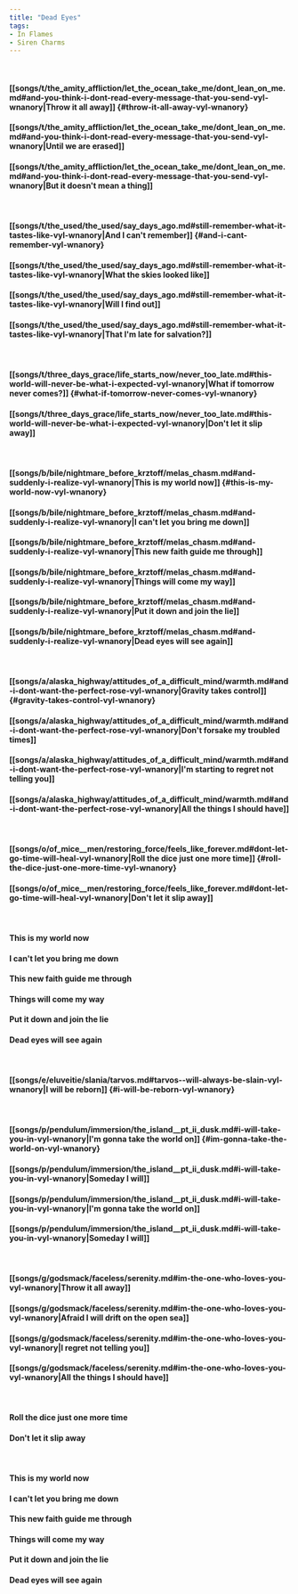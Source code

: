 ```yaml
---
title: "Dead Eyes"
tags:
- In Flames
- Siren Charms
---
```

&nbsp;
#### [[songs/t/the_amity_affliction/let_the_ocean_take_me/dont_lean_on_me.md#and-you-think-i-dont-read-every-message-that-you-send-vyl-wnanory|Throw it all away]] {#throw-it-all-away-vyl-wnanory}
#### [[songs/t/the_amity_affliction/let_the_ocean_take_me/dont_lean_on_me.md#and-you-think-i-dont-read-every-message-that-you-send-vyl-wnanory|Until we are erased]]
#### [[songs/t/the_amity_affliction/let_the_ocean_take_me/dont_lean_on_me.md#and-you-think-i-dont-read-every-message-that-you-send-vyl-wnanory|But it doesn't mean a thing]]
&nbsp;
#### [[songs/t/the_used/the_used/say_days_ago.md#still-remember-what-it-tastes-like-vyl-wnanory|And I can't remember]] {#and-i-cant-remember-vyl-wnanory}
#### [[songs/t/the_used/the_used/say_days_ago.md#still-remember-what-it-tastes-like-vyl-wnanory|What the skies looked like]]
#### [[songs/t/the_used/the_used/say_days_ago.md#still-remember-what-it-tastes-like-vyl-wnanory|Will I find out]]
#### [[songs/t/the_used/the_used/say_days_ago.md#still-remember-what-it-tastes-like-vyl-wnanory|That I'm late for salvation?]]
&nbsp;
#### [[songs/t/three_days_grace/life_starts_now/never_too_late.md#this-world-will-never-be-what-i-expected-vyl-wnanory|What if tomorrow never comes?]] {#what-if-tomorrow-never-comes-vyl-wnanory}
#### [[songs/t/three_days_grace/life_starts_now/never_too_late.md#this-world-will-never-be-what-i-expected-vyl-wnanory|Don't let it slip away]]
&nbsp;
#### [[songs/b/bile/nightmare_before_krztoff/melas_chasm.md#and-suddenly-i-realize-vyl-wnanory|This is my world now]] {#this-is-my-world-now-vyl-wnanory}
#### [[songs/b/bile/nightmare_before_krztoff/melas_chasm.md#and-suddenly-i-realize-vyl-wnanory|I can't let you bring me down]]
#### [[songs/b/bile/nightmare_before_krztoff/melas_chasm.md#and-suddenly-i-realize-vyl-wnanory|This new faith guide me through]]
#### [[songs/b/bile/nightmare_before_krztoff/melas_chasm.md#and-suddenly-i-realize-vyl-wnanory|Things will come my way]]
#### [[songs/b/bile/nightmare_before_krztoff/melas_chasm.md#and-suddenly-i-realize-vyl-wnanory|Put it down and join the lie]]
#### [[songs/b/bile/nightmare_before_krztoff/melas_chasm.md#and-suddenly-i-realize-vyl-wnanory|Dead eyes will see again]]
&nbsp;
#### [[songs/a/alaska_highway/attitudes_of_a_difficult_mind/warmth.md#and-i-dont-want-the-perfect-rose-vyl-wnanory|Gravity takes control]] {#gravity-takes-control-vyl-wnanory}
#### [[songs/a/alaska_highway/attitudes_of_a_difficult_mind/warmth.md#and-i-dont-want-the-perfect-rose-vyl-wnanory|Don't forsake my troubled times]]
#### [[songs/a/alaska_highway/attitudes_of_a_difficult_mind/warmth.md#and-i-dont-want-the-perfect-rose-vyl-wnanory|I'm starting to regret not telling you]]
#### [[songs/a/alaska_highway/attitudes_of_a_difficult_mind/warmth.md#and-i-dont-want-the-perfect-rose-vyl-wnanory|All the things I should have]]
&nbsp;
#### [[songs/o/of_mice__men/restoring_force/feels_like_forever.md#dont-let-go-time-will-heal-vyl-wnanory|Roll the dice just one more time]] {#roll-the-dice-just-one-more-time-vyl-wnanory}
#### [[songs/o/of_mice__men/restoring_force/feels_like_forever.md#dont-let-go-time-will-heal-vyl-wnanory|Don't let it slip away]]
&nbsp;
#### This is my world now
#### I can't let you bring me down
#### This new faith guide me through
#### Things will come my way
#### Put it down and join the lie
#### Dead eyes will see again
&nbsp;
#### [[songs/e/eluveitie/slania/tarvos.md#tarvos--will-always-be-slain-vyl-wnanory|I will be reborn]] {#i-will-be-reborn-vyl-wnanory}
&nbsp;
#### [[songs/p/pendulum/immersion/the_island__pt_ii_dusk.md#i-will-take-you-in-vyl-wnanory|I'm gonna take the world on]] {#im-gonna-take-the-world-on-vyl-wnanory}
#### [[songs/p/pendulum/immersion/the_island__pt_ii_dusk.md#i-will-take-you-in-vyl-wnanory|Someday I will]]
#### [[songs/p/pendulum/immersion/the_island__pt_ii_dusk.md#i-will-take-you-in-vyl-wnanory|I'm gonna take the world on]]
#### [[songs/p/pendulum/immersion/the_island__pt_ii_dusk.md#i-will-take-you-in-vyl-wnanory|Someday I will]]
&nbsp;
#### [[songs/g/godsmack/faceless/serenity.md#im-the-one-who-loves-you-vyl-wnanory|Throw it all away]]
#### [[songs/g/godsmack/faceless/serenity.md#im-the-one-who-loves-you-vyl-wnanory|Afraid I will drift on the open sea]]
#### [[songs/g/godsmack/faceless/serenity.md#im-the-one-who-loves-you-vyl-wnanory|I regret not telling you]]
#### [[songs/g/godsmack/faceless/serenity.md#im-the-one-who-loves-you-vyl-wnanory|All the things I should have]]
&nbsp;
#### Roll the dice just one more time
#### Don't let it slip away
&nbsp;
#### This is my world now
#### I can't let you bring me down
#### This new faith guide me through
#### Things will come my way
#### Put it down and join the lie
#### Dead eyes will see again
